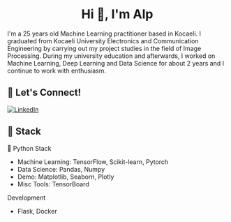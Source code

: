 <h1 align="center">Hi 👋, I'm Alp</h1>


I'm a 25 years old Machine Learning practitioner based in Kocaeli. I graduated from Kocaeli University Electronics and Communication Engineering by carrying out my project studies in the field of Image Processing. During my university education and afterwards, I worked on Machine Learning, Deep Learning and Data Science for about 2 years and I continue to work with enthusiasm.

## 🔗 Let's Connect!
<a href="https://www.linkedin.com/inalparslantamer/" target="_blank"><img alt="LinkedIn" src="https://img.shields.io/badge/linkedin-%230077B5.svg?&style=for-the-badge&logo=linkedin&logoColor=white" /></a>

## 🔨 Stack 

🐍 Python Stack
- Machine Learning: TensorFlow, Scikit-learn, Pytorch
- Data Science: Pandas, Numpy
- Demo: Matplotlib, Seaborn, Plotly
- Misc Tools: TensorBoard

Development
- Flask, Docker
